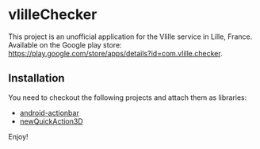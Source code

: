 vlilleChecker
=============

This project is an unofficial application for the Vlille service in Lille, France.
Available on the Google play store: https://play.google.com/store/apps/details?id=com.vlille.checker.

Installation
------------

You need to checkout the following projects and attach them as libraries:

* [android-actionbar](https://github.com/johannilsson/android-actionbar)
* [newQuickAction3D](https://github.com/lorensiuswlt/NewQuickAction3D)

Enjoy!